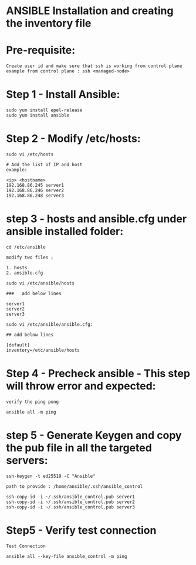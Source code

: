 ANSIBLE Installation and creating the inventory file
======================================================

Pre-requisite:
==============
	Create user id and make sure that ssh is working from control plane 
 	example from control plane : ssh <managed-node>

Step 1 - Install Ansible:
=========================
	sudo yum install epel-release
	sudo yum install ansible

Step 2 - Modify /etc/hosts:
===========================
	sudo vi /etc/hosts

	# Add the list of IP and host
	example:

	<ip> <hostname>
	192.168.86.245 server1
	192.168.86.246 server2
	192.168.86.248 server3

step 3 - hosts and ansible.cfg under ansible installed folder:
============================================================

	cd /etc/ansible

	modify two files ; 

	1. hosts
	2. ansible.cfg

	sudo vi /etc/ansible/hosts

	###   add below lines

	server1
	server2
	server3

	sudo vi /etc/ansible/ansible.cfg:

	## add below lines

	[default]
	inventory=/etc/ansible/hosts

Step 4 - Precheck ansible - This step will throw error and expected:
====================================================================

	verify the ping pong

	ansible all -m ping


step 5 - Generate Keygen and copy the pub file in all the targeted servers:
==========================================================================

	ssh-keygen -t ed25519 -C "Ansible"

	path to provide : /home/ansible/.ssh/ansible_control

	ssh-copy-id -i ~/.ssh/ansible_control.pub server1
	ssh-copy-id -i ~/.ssh/ansible_control.pub server2
	ssh-copy-id -i ~/.ssh/ansible_control.pub server3


Step5 - Verify test connection
===============================

	Test Connection

	ansible all --key-file ansible_control -m ping
